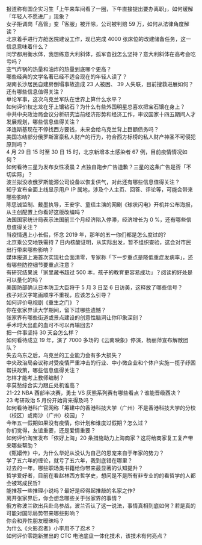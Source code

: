 报道称有国企实习生「上午来车间看了一圈，下午直接提出要办离职」，如何缓解「年轻人不愿进厂」现象？  
女子拒调岗「高管」变「客服」被开除，公司被判赔 59 万，如何从法律角度解读？  
北京着手进行方舱医院建设工作，现已完成 4000 张床位的改建储备任务，这一信息意味着什么？  
同学都用衡水体，我想练意大利斜体，孤军奋战怎么坚持？意大利斜体在高考会吃亏吗？  
空气炸锅的热量和油炸的热量到底哪个更高？  
哪些经典的文学名著已经不适合现在的年轻人读了？  
湖南长沙居民自建房倒塌事故造成 23 人被困、 39 人失联，目前搜救进展如何？还有哪些信息值得关注？  
单论军事，这次乌克兰军队在世界上算什么水平？  
如何评价权志龙在牙上镶钻石？为什么有些外国明星总喜欢把宝石镶在身上？  
中共中央政治局会议分析研究当前经济形势和经济工作，审议国家十四五期间人才发展规划，哪些信息值得关注？  
泽连斯基现在不停找西方要钱，未来会给乌克兰背上巨额债务吗？  
美国冻结部分俄罗斯富豪私人财产的行为，符合西方标榜的私人财产神圣不可侵犯原则吗？  
4 月 29 日 15 时至 30 日 15 时，北京新增本土感染者 67 例，目前疫情情况如何？  
如何看待三星为发布女性凌晨 2 点独自跑步广告道歉？三星的这条广告是否「不切实际」？  
波兰拟没收俄罗斯能源公司设备以恢复供气，对此还有哪些信息值得关注？  
知乎宣布全面上线显示用户 IP 属地，涉及个人主页、回答、评论等，可能会带来哪些影响?  
陈思诚监制、戴墨执导，王安宇、童瑶主演的网剧《球状闪电》开机并公布海报，从主创配置上你看好这版改编吗？  
法国国家统计局表示法国前三个月经济陷入停滞，经济增长为 0 %，还有哪些信息值得关注？  
当疫情遇上小长假，怀念 2019 年，那年的五一你们都是怎么度过的?  
北京乘公交地铁需持 7 日内核酸证明，从实际出发，暂不组织查验，这会对市民出行带来哪些影响？  
媒体报道上海首次实现社会面清零，专家称「下一步重点是降低重症发病率」，还有哪些防控细节要重点注意？  
有研究结果说「家里藏书超过 500 本，孩子的教育更容易成功」？阅读的好处是可以量化的吗？  
美国防部确认日本防卫大臣将于 5 月 3 日至 6 日访美，这释放了哪些信号？  
孩子对汉字笔画顺序不重视，应该怎么引导？  
如何评价电视剧《重生之门》？  
你在张家界读大学期间，留下过哪些遗憾？  
张家界有哪些街道或景点建设的创意性脑洞让你印象深刻？  
手术时大出血的血可不可以再输回去?  
把一件事坚持 30 天会怎么样？  
如何看待成立 19 年，演了 7000 多场的《云南映象》停演，杨丽萍宣布解散团队？  
失去乌东之后，乌克兰的工业能力会有多大损失？  
中央政治局会议称对受疫情严重冲击的行业、中小微企业和个体户实施一揽子纾困帮扶政策，哪些信息值得关注？  
怎样才能考上教师编制？  
李莫愁综合实力跟丘处机谁高？  
21-22 NBA 西部半决赛，勇士 VS 灰熊系列赛有哪些看点？谁能晋级西决？  
23 考研政治 5 月份开始背来得及吗？  
如何看待港科广官网称「筹建中的香港科技大学（广州）不是香港科技大学的分校（校区）或南沙（广州）校园」？  
今年五一假期如果没有疫情，你计划和谁度过假期？怎么过？  
你们觉得，友谊重要，还是爱情重要？  
如何评价淘宝发布「侬好上海」20 条措施助力上海商家？这将给商家复工复产带来哪些帮助？  
《甄嬛传》中，为什么华妃从没认为自己的恩宠来自于年家的势力？  
学了五六年的缠论，就亏了五六年，我到底错在哪里？  
过去的一年，哪些职场类书籍给你带来最显著的认知提升？  
哲学爱好者，目前在看赵林西方哲学史，想问是不是所有非专业的的看哲学的人都会被骂成民哲?  
能推荐一些推理小说吗？最好是经得起推敲的名家之作?  
离开张家界后，你会想念哪些关于张家界的事情？  
俄方称波兰欲出兵赴乌参战，波兰否认了这一说法，事情真相到底如何？若是真的可能对国际局势带来哪些影响？  
你会和异性朋友暧昧吗？  
为什么《火影忍者》小李用不了忍术？  
如何评价零跑新推出的 CTC 电池底盘一体化技术，该技术有何亮点？  
